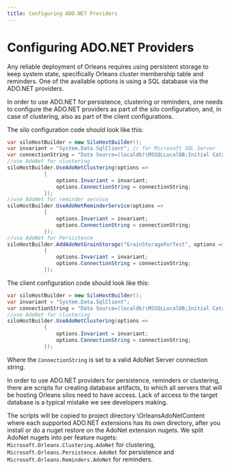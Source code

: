 ```yaml
---
title: Configuring ADO.NET Providers
---
```


# Configuring ADO.NET Providers

Any reliable deployment of Orleans requires using persistent storage to keep system state, specifically Orleans cluster membership table and reminders.
One of the available options is using a SQL database via the ADO.NET providers.

In order to use ADO.NET for persistence, clustering or reminders, one needs to configure the ADO.NET providers as part of the silo configuration, and, in case of clustering, also as part of the client configurations.

The silo configuration code should look like this:

```csharp
var siloHostBuilder = new SiloHostBuilder();
var invariant = "System.Data.SqlClient"; // for Microsoft SQL Server
var connectionString = "Data Source=(localdb)\MSSQLLocalDB;Initial Catalog=Orleans;Integrated Security=True;Pooling=False;Max Pool Size=200;Asynchronous Processing=True;MultipleActiveResultSets=True";
//use AdoNet for clustering 
siloHostBuilder.UseAdoNetClustering(options =>
            {
                options.Invariant = invariant;
                options.ConnectionString = connectionString;
            });
//use AdoNet for reminder service
siloHostBuilder.UseAdoNetReminderService(options =>
            {
                options.Invariant = invariant;
                options.ConnectionString = connectionString;
            });
//use AdoNet for Persistence
siloHostBuilder.AddAdoNetGrainStorage("GrainStorageForTest", options =>
            {
                options.Invariant = invariant;
                options.ConnectionString = connectionString;
            });
```

The client configuration code should look like this:

```csharp
var siloHostBuilder = new SiloHostBuilder();
var invariant = "System.Data.SqlClient";
var connectionString = "Data Source=(localdb)\MSSQLLocalDB;Initial Catalog=Orleans;Integrated Security=True;Pooling=False;Max Pool Size=200;Asynchronous Processing=True;MultipleActiveResultSets=True";
//use AdoNet for clustering 
siloHostBuilder.UseAdoNetClustering(options =>
            {
                options.Invariant = invariant;
                options.ConnectionString = connectionString;
            });
```

Where the `ConnectionString` is set to a valid AdoNet Server connection string.

In order to use ADO.NET providers for persistence, reminders or clustering, there are scripts for creating database artifacts, to which all servers that will be hosting Orleans silos need to have access.
Lack of access to the target database is a typical mistake we see developers making.

The scripts will be copied to project directory \OrleansAdoNetContent where each supported ADO.NET extensions has its own directory, after you install or do a nuget restore on the AdoNet extension nugets. We split AdoNet nugets into per feature nugets:
`Microsoft.Orleans.Clustering.AdoNet` for clustering, `Microsoft.Orleans.Persistence.AdoNet` for persistence and `Microsoft.Orleans.Reminders.AdoNet` for reminders.
